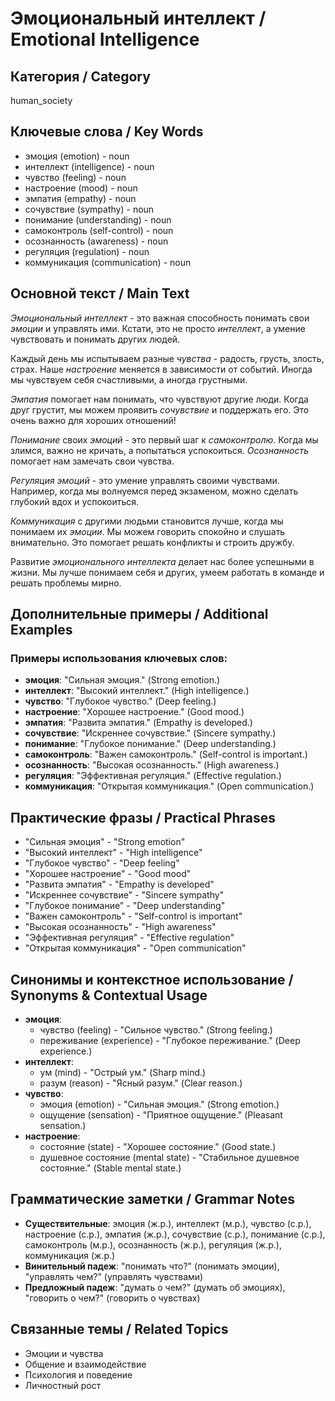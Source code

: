 # Эмоциональный интеллект / Emotional Intelligence

## Категория / Category
human_society


## Ключевые слова / Key Words
- эмоция (emotion) - noun
- интеллект (intelligence) - noun
- чувство (feeling) - noun
- настроение (mood) - noun
- эмпатия (empathy) - noun
- сочувствие (sympathy) - noun
- понимание (understanding) - noun
- самоконтроль (self-control) - noun
- осознанность (awareness) - noun
- регуляция (regulation) - noun
- коммуникация (communication) - noun

## Основной текст / Main Text

*Эмоциональный интеллект* - это важная способность понимать свои *эмоции* и управлять ими. Кстати, это не просто *интеллект*, а умение чувствовать и понимать других людей.

Каждый день мы испытываем разные *чувства* - радость, грусть, злость, страх. Наше *настроение* меняется в зависимости от событий. Иногда мы чувствуем себя счастливыми, а иногда грустными.

*Эмпатия* помогает нам понимать, что чувствуют другие люди. Когда друг грустит, мы можем проявить *сочувствие* и поддержать его. Это очень важно для хороших отношений!

*Понимание* своих *эмоций* - это первый шаг к *самоконтролю*. Когда мы злимся, важно не кричать, а попытаться успокоиться. *Осознанность* помогает нам замечать свои чувства.

*Регуляция* *эмоций* - это умение управлять своими чувствами. Например, когда мы волнуемся перед экзаменом, можно сделать глубокий вдох и успокоиться.

*Коммуникация* с другими людьми становится лучше, когда мы понимаем их *эмоции*. Мы можем говорить спокойно и слушать внимательно. Это помогает решать конфликты и строить дружбу.

Развитие *эмоционального интеллекта* делает нас более успешными в жизни. Мы лучше понимаем себя и других, умеем работать в команде и решать проблемы мирно.

## Дополнительные примеры / Additional Examples

### Примеры использования ключевых слов:
- **эмоция**: "Сильная эмоция." (Strong emotion.)
- **интеллект**: "Высокий интеллект." (High intelligence.)
- **чувство**: "Глубокое чувство." (Deep feeling.)
- **настроение**: "Хорошее настроение." (Good mood.)
- **эмпатия**: "Развита эмпатия." (Empathy is developed.)
- **сочувствие**: "Искреннее сочувствие." (Sincere sympathy.)
- **понимание**: "Глубокое понимание." (Deep understanding.)
- **самоконтроль**: "Важен самоконтроль." (Self-control is important.)
- **осознанность**: "Высокая осознанность." (High awareness.)
- **регуляция**: "Эффективная регуляция." (Effective regulation.)
- **коммуникация**: "Открытая коммуникация." (Open communication.)

## Практические фразы / Practical Phrases

- "Сильная эмоция" - "Strong emotion"
- "Высокий интеллект" - "High intelligence"
- "Глубокое чувство" - "Deep feeling"
- "Хорошее настроение" - "Good mood"
- "Развита эмпатия" - "Empathy is developed"
- "Искреннее сочувствие" - "Sincere sympathy"
- "Глубокое понимание" - "Deep understanding"
- "Важен самоконтроль" - "Self-control is important"
- "Высокая осознанность" - "High awareness"
- "Эффективная регуляция" - "Effective regulation"
- "Открытая коммуникация" - "Open communication"

## Синонимы и контекстное использование / Synonyms & Contextual Usage

- **эмоция**: 
  - чувство (feeling) - "Сильное чувство." (Strong feeling.)
  - переживание (experience) - "Глубокое переживание." (Deep experience.)
- **интеллект**: 
  - ум (mind) - "Острый ум." (Sharp mind.)
  - разум (reason) - "Ясный разум." (Clear reason.)
- **чувство**: 
  - эмоция (emotion) - "Сильная эмоция." (Strong emotion.)
  - ощущение (sensation) - "Приятное ощущение." (Pleasant sensation.)
- **настроение**: 
  - состояние (state) - "Хорошее состояние." (Good state.)
  - душевное состояние (mental state) - "Стабильное душевное состояние." (Stable mental state.)

## Грамматические заметки / Grammar Notes

- **Существительные**: эмоция (ж.р.), интеллект (м.р.), чувство (с.р.), настроение (с.р.), эмпатия (ж.р.), сочувствие (с.р.), понимание (с.р.), самоконтроль (м.р.), осознанность (ж.р.), регуляция (ж.р.), коммуникация (ж.р.)
- **Винительный падеж**: "понимать что?" (понимать эмоции), "управлять чем?" (управлять чувствами)
- **Предложный падеж**: "думать о чем?" (думать об эмоциях), "говорить о чем?" (говорить о чувствах)

## Связанные темы / Related Topics

- Эмоции и чувства
- Общение и взаимодействие
- Психология и поведение
- Личностный рост
